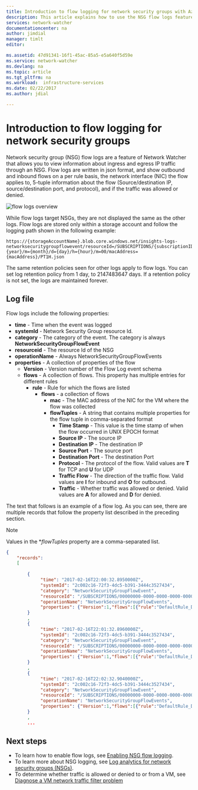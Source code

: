 ```yaml
---
title: Introduction to flow logging for network security groups with Azure Network Watcher | Microsoft Docs
description: This article explains how to use the NSG flow logs feature of Azure Network Watcher.
services: network-watcher
documentationcenter: na
author: jimdial
manager: timlt
editor: 

ms.assetid: 47d91341-16f1-45ac-85a5-e5a640f5d59e
ms.service: network-watcher
ms.devlang: na
ms.topic: article
ms.tgt_pltfrm: na
ms.workload:  infrastructure-services
ms.date: 02/22/2017
ms.author: jdial

---
```


# Introduction to flow logging for network security groups

Network security group (NSG) flow logs are a feature of Network Watcher that allows you to view information about ingress and egress IP traffic through an NSG. Flow logs are written in json format, and show outbound and inbound flows on a per rule basis, the network interface (NIC) the flow applies to, 5-tuple information about the flow (Source/destination IP, source/destination port, and protocol), and if the traffic was allowed or denied.

![flow logs overview](./media/network-watcher-nsg-flow-logging-overview/figure1.png)

While flow logs target NSGs, they are not displayed the same as the other logs. Flow logs are stored only within a storage account and follow the logging path shown in the following example:

```
https://{storageAccountName}.blob.core.windows.net/insights-logs-networksecuritygroupflowevent/resourceId=/SUBSCRIPTIONS/{subscriptionID}/RESOURCEGROUPS/{resourceGroupName}/PROVIDERS/MICROSOFT.NETWORK/NETWORKSECURITYGROUPS/{nsgName}/y={year}/m={month}/d={day}/h={hour}/m=00/macAddress={macAddress}/PT1H.json
```

The same retention policies seen for other logs apply to flow logs. You can set log retention policy from 1 day, to 2147483647 days. If a retention policy is not set, the logs are maintained forever.

## Log file

Flow logs include the following properties:

* **time** - Time when the event was logged
* **systemId** - Network Security Group resource Id.
* **category** - The category of the event. The category is always **NetworkSecurityGroupFlowEvent**
* **resourceid** - The resource Id of the NSG
* **operationName** - Always NetworkSecurityGroupFlowEvents
* **properties** - A collection of properties of the flow
	* **Version** - Version number of the Flow Log event schema
	* **flows** - A collection of flows. This property has multiple entries for different rules
		* **rule** - Rule for which the flows are listed
			* **flows** - a collection of flows
				* **mac** - The MAC address of the NIC for the VM where the flow was collected
				* **flowTuples** - A string that contains multiple properties for the flow tuple in comma-separated format
					* **Time Stamp** - This value is the time stamp of when the flow occurred in UNIX EPOCH format
					* **Source IP** - The source IP
					* **Destination IP** - The destination IP
					* **Source Port** - The source port
					* **Destination Port** - The destination Port
					* **Protocol** - The protocol of the flow. Valid values are **T** for TCP and **U** for UDP
					* **Traffic Flow** - The direction of the traffic flow. Valid values are **I** for inbound and **O** for outbound.
					* **Traffic** - Whether traffic was allowed or denied. Valid values are **A** for allowed and **D** for denied.

The text that follows is an example of a flow log. As you can see, there are multiple records that follow the property list described in the preceding section.

> [!NOTE]
> Values in the **flowTuples* property are a comma-separated list.
 
```json
{
	"records":
	[
		
		{
			 "time": "2017-02-16T22:00:32.8950000Z",
			 "systemId": "2c002c16-72f3-4dc5-b391-3444c3527434",
			 "category": "NetworkSecurityGroupFlowEvent",
			 "resourceId": "/SUBSCRIPTIONS/00000000-0000-0000-0000-000000000000/RESOURCEGROUPS/FABRIKAMRG/PROVIDERS/MICROSOFT.NETWORK/NETWORKSECURITYGROUPS/FABRIAKMVM1-NSG",
			 "operationName": "NetworkSecurityGroupFlowEvents",
			 "properties": {"Version":1,"flows":[{"rule":"DefaultRule_DenyAllInBound","flows":[{"mac":"000D3AF8801A","flowTuples":["1487282421,42.119.146.95,10.1.0.4,51529,5358,T,I,D"]}]},{"rule":"UserRule_default-allow-rdp","flows":[{"mac":"000D3AF8801A","flowTuples":["1487282370,163.28.66.17,10.1.0.4,61771,3389,T,I,A","1487282393,5.39.218.34,10.1.0.4,58596,3389,T,I,A","1487282393,91.224.160.154,10.1.0.4,61540,3389,T,I,A","1487282423,13.76.89.229,10.1.0.4,53163,3389,T,I,A"]}]}]}
		}
		,
		{
			 "time": "2017-02-16T22:01:32.8960000Z",
			 "systemId": "2c002c16-72f3-4dc5-b391-3444c3527434",
			 "category": "NetworkSecurityGroupFlowEvent",
			 "resourceId": "/SUBSCRIPTIONS/00000000-0000-0000-0000-000000000000/RESOURCEGROUPS/FABRIKAMRG/PROVIDERS/MICROSOFT.NETWORK/NETWORKSECURITYGROUPS/FABRIAKMVM1-NSG",
			 "operationName": "NetworkSecurityGroupFlowEvents",
			 "properties": {"Version":1,"flows":[{"rule":"DefaultRule_DenyAllInBound","flows":[{"mac":"000D3AF8801A","flowTuples":["1487282481,195.78.210.194,10.1.0.4,53,1732,U,I,D"]}]},{"rule":"UserRule_default-allow-rdp","flows":[{"mac":"000D3AF8801A","flowTuples":["1487282435,61.129.251.68,10.1.0.4,57776,3389,T,I,A","1487282454,84.25.174.170,10.1.0.4,59085,3389,T,I,A","1487282477,77.68.9.50,10.1.0.4,65078,3389,T,I,A"]}]}]}
		}
		,
		{
			 "time": "2017-02-16T22:02:32.9040000Z",
			 "systemId": "2c002c16-72f3-4dc5-b391-3444c3527434",
			 "category": "NetworkSecurityGroupFlowEvent",
			 "resourceId": "/SUBSCRIPTIONS/00000000-0000-0000-0000-000000000000/RESOURCEGROUPS/FABRIKAMRG/PROVIDERS/MICROSOFT.NETWORK/NETWORKSECURITYGROUPS/FABRIAKMVM1-NSG",
			 "operationName": "NetworkSecurityGroupFlowEvents",
			 "properties": {"Version":1,"flows":[{"rule":"DefaultRule_DenyAllInBound","flows":[{"mac":"000D3AF8801A","flowTuples":["1487282492,175.182.69.29,10.1.0.4,28918,5358,T,I,D","1487282505,71.6.216.55,10.1.0.4,8080,8080,T,I,D"]}]},{"rule":"UserRule_default-allow-rdp","flows":[{"mac":"000D3AF8801A","flowTuples":["1487282512,91.224.160.154,10.1.0.4,59046,3389,T,I,A"]}]}]}
		}
		,
		...
```

## Next steps

- To learn how to enable flow logs, see [Enabling NSG flow logging](network-watcher-nsg-flow-logging-portal.md).
- To learn more about NSG logging, see [Log analytics for network security groups (NSGs)](../virtual-network/virtual-network-nsg-manage-log.md?toc=%2fazure%2fnetwork-watcher%2ftoc.json).
- To determine whether traffic is allowed or denied to or from a VM, see [Diagnose a VM network traffic filter problem](diagnose-vm-network-traffic-filtering-problem.md)
